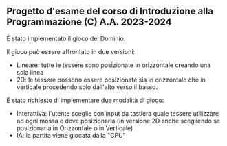 ## Progetto d'esame del corso di Introduzione alla Programmazione (C) A.A. 2023-2024

É stato implementato il gioco del Dominio.

Il gioco può essere affrontato in due versioni:

- Lineare: tutte le tessere sono posizionate in orizzontale creando una sola linea
- 2D: le tessere possono essere posizionate sia in orizzontale che in verticale procedendo solo dall'alto verso il basso.

É stato richiesto di implementare due modalità di gioco:

- Interattiva: l'utente sceglie con input da tastiera quale tessere utilizzare ad ogni mossa e dove posizionarla (in versione 2D anche scegliendo se posizionarla in Orizzontale o in Verticale)
- IA: la partita viene giocata dalla "CPU"
